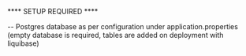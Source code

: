 **** SETUP REQUIRED ****

-- Postgres database as per configuration under application.properties (empty database is required, tables are added on deployment with liquibase)



